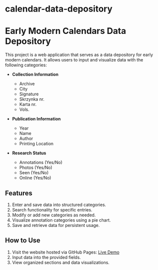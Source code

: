 # calendar-data-depository
# Early Modern Calendars Data Depository

This project is a web application that serves as a data depository for early modern calendars. It allows users to input and visualize data with the following categories:

- **Collection Information**
  - Archive
  - City
  - Signature
  - Skrzynka nr.
  - Karta nr.
  - Vols.
  
- **Publication Information**
  - Year
  - Name
  - Author
  - Printing Location

- **Research Status**
  - Annotations (Yes/No)
  - Photos (Yes/No)
  - Seen (Yes/No)
  - Online (Yes/No)

## Features
1. Enter and save data into structured categories.
2. Search functionality for specific entries.
3. Modify or add new categories as needed.
4. Visualize annotation categories using a pie chart.
5. Save and retrieve data for persistent usage.

## How to Use
1. Visit the website hosted via GitHub Pages: [Live Demo](https://<your-username>.github.io/<repository-name>/)
2. Input data into the provided fields.
3. View organized sections and data visualizations.
